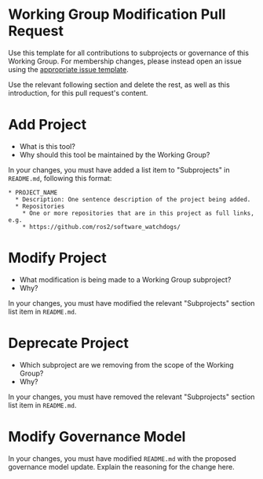 # Working Group Modification Pull Request

Use this template for all contributions to subprojects or governance of this Working Group.
For membership changes, please instead open an issue using the [appropriate issue template](https://github.com/ros2/safety_working_group/issues/new/choose).

Use the relevant following section and delete the rest, as well as this introduction, for this pull request's content.

# Add Project

* What is this tool?
* Why should this tool be maintained by the Working Group?

In your changes, you must have added a list item to "Subprojects" in `README.md`, following this format:

```
* PROJECT_NAME
  * Description: One sentence description of the project being added.
  * Repositories
    * One or more repositories that are in this project as full links, e.g.
    * https://github.com/ros2/software_watchdogs/
```

# Modify Project

* What modification is being made to a Working Group subproject?
* Why?

In your changes, you must have modified the relevant "Subprojects" section list item in `README.md`.

# Deprecate Project

* Which subproject are we removing from the scope of the Working Group?
* Why?

In your changes, you must have removed the relevant "Subprojects" section list item in `README.md`.

# Modify Governance Model

In your changes, you must have modified `README.md` with the proposed governance model update.
Explain the reasoning for the change here.
